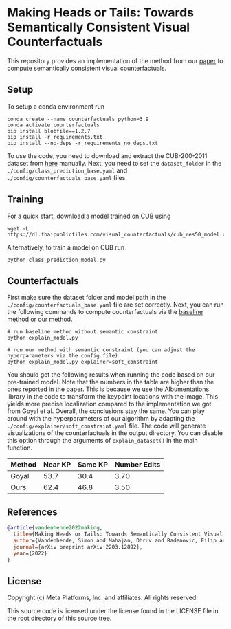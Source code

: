 # Making Heads or Tails: Towards Semantically Consistent Visual Counterfactuals

This repository provides an implementation of the method from our [paper](https://arxiv.org/pdf/2203.12892) to compute semantically consistent visual counterfactuals.

## Setup

To setup a conda environment run

```shell
conda create --name counterfactuals python=3.9
conda activate counterfactuals
pip install blobfile==1.2.7
pip install -r requirements.txt
pip install --no-deps -r requirements_no_deps.txt
```

To use the code, you need to download and extract the CUB-200-2011 dataset from [here](https://data.caltech.edu/records/20098) manually. Next, you need to set the `dataset_folder` in the `./config/class_prediction_base.yaml` and `./config/counterfactuals_base.yaml` files.

## Training

For a quick start, download a model trained on CUB using
```shell
wget -L https://dl.fbaipublicfiles.com/visual_counterfactuals/cub_res50_model.ckpt
```

Alternatively, to train a model on CUB run

```shell
python class_prediction_model.py
```

## Counterfactuals

First make sure the dataset folder and model path in the `./config/counterfactuals_base.yaml` file are set correctly. Next, you can run the following commands to compute counterfactuals via the [baseline](https://arxiv.org/abs/1904.07451) method or our method.

```shell
# run baseline method without semantic constraint
python explain_model.py

# run our method with semantic constraint (you can adjust the hyperparameters via the config file)
python explain_model.py explainer=soft_constraint
```

You should get the following results when running the code based on our pre-trained model. Note that the numbers in the table are higher than the ones reported in the paper. This is because we use the Albumentations library in the code to transform the keypoint locations with the image. This yields more precise localization compared to the implementation we got from Goyal et al. Overall, the conclusions stay the same. You can play around with the hyperparameters of our algorithm by adapting the `./config/explainer/soft_constraint.yaml` file. The code will generate visualizations of the counterfactuals in the output directory. You can disable this option through the arguments of `explain_dataset()` in the main function.

| Method     | Near KP | Same KP | Number Edits |
|------------|---------|---------|--------------|
| Goyal      | 53.7    | 30.4    | 3.70         |
| Ours       | 62.4    | 46.8    | 3.50         |


## References

```bibtex
@article{vandenhende2022making,
  title={Making Heads or Tails: Towards Semantically Consistent Visual Counterfactuals},
  author={Vandenhende, Simon and Mahajan, Dhruv and Radenovic, Filip and Ghadiyaram, Deepti},
  journal={arXiv preprint arXiv:2203.12892},
  year={2022}
}
```

## License
Copyright (c) Meta Platforms, Inc. and affiliates. All rights reserved.

This source code is licensed under the license found in the LICENSE file in the root directory of this source tree.
